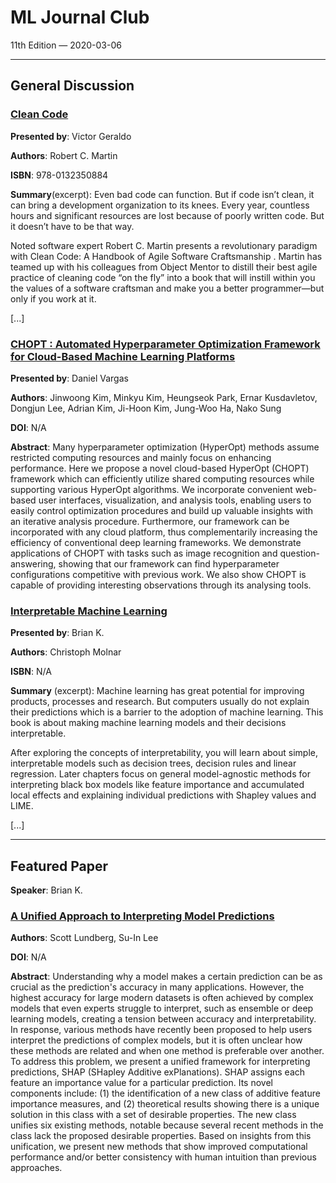 # ML Journal Club
11th Edition ⁠— 2020-03-06

---

## General Discussion

### [Clean Code](https://www.amazon.com/Clean-Code-Handbook-Software-Craftsmanship/dp/0132350882)
**Presented by**: Victor Geraldo

**Authors**: Robert C. Martin

**ISBN**:  978-0132350884

**Summary**(excerpt): Even bad code can function. But if code isn’t clean, it can bring a development organization to its knees. Every year, countless hours and significant resources are lost because of poorly written code. But it doesn’t have to be that way.

Noted software expert Robert C. Martin presents a revolutionary paradigm with Clean Code: A Handbook of Agile Software Craftsmanship . Martin has teamed up with his colleagues from Object Mentor to distill their best agile practice of cleaning code “on the fly” into a book that will instill within you the values of a software craftsman and make you a better programmer—but only if you work at it.

[...]

### [CHOPT : Automated Hyperparameter Optimization Framework for Cloud-Based Machine Learning Platforms](https://arxiv.org/abs/1810.03527)
**Presented by**: Daniel Vargas

**Authors**: Jinwoong Kim, Minkyu Kim, Heungseok Park, Ernar Kusdavletov, Dongjun Lee, Adrian Kim, Ji-Hoon Kim, Jung-Woo Ha, Nako Sung

**DOI**: N/A

**Abstract**: Many hyperparameter optimization (HyperOpt) methods assume restricted computing resources and mainly focus on enhancing performance. Here we propose a novel cloud-based HyperOpt (CHOPT) framework which can efficiently utilize shared computing resources while supporting various HyperOpt algorithms. We incorporate convenient web-based user interfaces, visualization, and analysis tools, enabling users to easily control optimization procedures and build up valuable insights with an iterative analysis procedure. Furthermore, our framework can be incorporated with any cloud platform, thus complementarily increasing the efficiency of conventional deep learning frameworks. We demonstrate applications of CHOPT with tasks such as image recognition and question-answering, showing that our framework can find hyperparameter configurations competitive with previous work. We also show CHOPT is capable of providing interesting observations through its analysing tools.

### [Interpretable Machine Learning](https://christophm.github.io/interpretable-ml-book/)
**Presented by**: Brian K.

**Authors**: Christoph Molnar

**ISBN**: N/A

**Summary** (excerpt): Machine learning has great potential for improving products, processes and research. But computers usually do not explain their predictions which is a barrier to the adoption of machine learning. This book is about making machine learning models and their decisions interpretable.

After exploring the concepts of interpretability, you will learn about simple, interpretable models such as decision trees, decision rules and linear regression. Later chapters focus on general model-agnostic methods for interpreting black box models like feature importance and accumulated local effects and explaining individual predictions with Shapley values and LIME.

[...]

---

## Featured Paper
**Speaker**: Brian K.

### [A Unified Approach to Interpreting Model Predictions](https://arxiv.org/pdf/1705.07874.pdf)
**Authors**: Scott Lundberg, Su-In Lee

**DOI**: N/A

**Abstract**: Understanding why a model makes a certain prediction can be as crucial as the prediction's accuracy in many applications. However, the highest accuracy for large modern datasets is often achieved by complex models that even experts struggle to interpret, such as ensemble or deep learning models, creating a tension between accuracy and interpretability. In response, various methods have recently been proposed to help users interpret the predictions of complex models, but it is often unclear how these methods are related and when one method is preferable over another. To address this problem, we present a unified framework for interpreting predictions, SHAP (SHapley Additive exPlanations). SHAP assigns each feature an importance value for a particular prediction. Its novel components include: (1) the identification of a new class of additive feature importance measures, and (2) theoretical results showing there is a unique solution in this class with a set of desirable properties. The new class unifies six existing methods, notable because several recent methods in the class lack the proposed desirable properties. Based on insights from this unification, we present new methods that show improved computational performance and/or better consistency with human intuition than previous approaches.